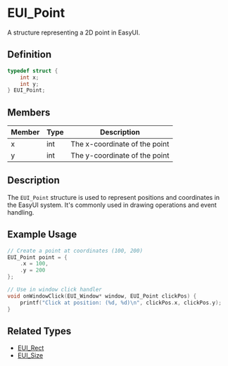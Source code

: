 # EUI_Point

A structure representing a 2D point in EasyUI.

## Definition

```c
typedef struct {
    int x;
    int y;
} EUI_Point;
```

## Members

| Member | Type | Description |
|--------|------|-------------|
| x | int | The x-coordinate of the point |
| y | int | The y-coordinate of the point |

## Description

The `EUI_Point` structure is used to represent positions and coordinates in the EasyUI system. It's commonly used in drawing operations and event handling.

## Example Usage

```c
// Create a point at coordinates (100, 200)
EUI_Point point = {
    .x = 100,
    .y = 200
};

// Use in window click handler
void onWindowClick(EUI_Window* window, EUI_Point clickPos) {
    printf("Click at position: (%d, %d)\n", clickPos.x, clickPos.y);
}
```

## Related Types
- [EUI_Rect](rect.md)
- [EUI_Size](size.md)
